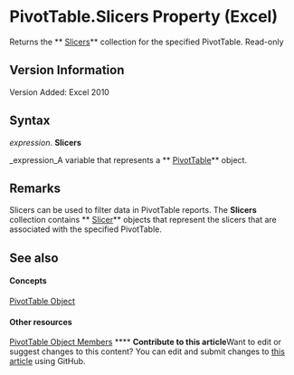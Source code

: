 
# PivotTable.Slicers Property (Excel)

Returns the  ** [Slicers](12b67ff5-cf66-35d1-2c72-9aa2f4a396a0.md)** collection for the specified PivotTable. Read-only


## Version Information

Version Added: Excel 2010 


## Syntax

 _expression_. **Slicers**

 _expression_A variable that represents a  ** [PivotTable](a9c1d4a0-78a9-f9a6-6daf-91cb63e45842.md)** object.


## Remarks

Slicers can be used to filter data in PivotTable reports. The  **Slicers** collection contains ** [Slicer](577be0f6-4eda-0093-8899-097f3c900383.md)** objects that represent the slicers that are associated with the specified PivotTable.


## See also


#### Concepts


 [PivotTable Object](a9c1d4a0-78a9-f9a6-6daf-91cb63e45842.md)
#### Other resources


 [PivotTable Object Members](8e8d1692-cf32-63c6-a1f6-54ddcc2a4964.md)
****   **Contribute to this article**Want to edit or suggest changes to this content? You can edit and submit changes to  [this article](https://github.com/jhershey00/VBA_Excel_Test/OpenXMLCon/articles/d87bfcf0-8989-e9f4-5bc3-fb7cdf681e86.md) using GitHub.

